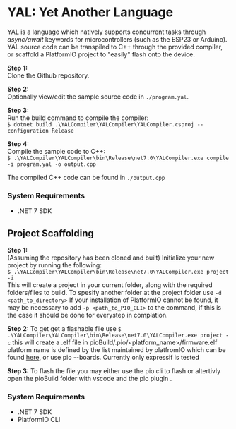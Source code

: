 # YAL: Yet Another Language

YAL is a language which natively supports concurrent tasks through *async/await* keywords for microcontrollers (such as the ESP23 or Arduino). YAL source code can be transpiled to C++ through the provided compiler, or scaffold a PlatformIO project to "easily" flash onto the device.

**Step 1:**  
Clone the Github repository.

**Step 2:**  
Optionally view/edit the sample source code in `./program.yal`.  

**Step 3:**  
Run the build command to compile the compiler:  
`$ dotnet build .\YALCompiler\YALCompiler\YALCompiler.csproj --configuration Release`

**Step 4:**  
Compile the sample code to C++:  
`$ .\YALCompiler\YALCompiler\bin\Release\net7.0\YALCompiler.exe compile -i program.yal -o output.cpp`

The compiled C++ code can be found in `./output.cpp`

### System Requirements
- .NET 7 SDK

## Project Scaffolding

**Step 1:**  
(Assuming the repository has been cloned and built) Initialize your new project by running the following:  
`$ .\YALCompiler\YALCompiler\bin\Release\net7.0\YALCompiler.exe project -i`  
This will create a project in your current folder, along with the required folders/files to build.
To spesify another folder at the project folder use `-d <path_to_directory>`
If your installation of PlatformIO cannot be found, it may be necessary to add `-p <path_to_PIO_CLI>` to the command, if this is the case it should be done for everystep in complation.

**Step 2:**
To get get a flashable file use `$ .\YALCompiler\YALCompiler\bin\Release\net7.0\YALCompiler.exe project -c` this will create a .elf file in pioBuild/.pio/<platform_name>/firmware.elf
platform name is defined by the list maintained by platfromIO which can be found [here](https://docs.platformio.org/en/latest/boards/index.html), or use pio --boards. Currently only expressif is tested 

**Step 3:**
To flash the file you may either use the pio cli to flash or altertivly open the pioBuild folder with vscode and the pio plugin .

### System Requirements
- .NET 7 SDK
- PlatformIO CLI
